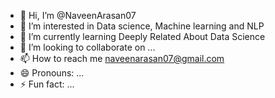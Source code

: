 - 👋 Hi, I’m @NaveenArasan07
- 👀 I’m interested in Data science, Machine learning and NLP
- 🌱 I’m currently learning Deeply Related About Data Science 
- 💞️ I’m looking to collaborate on ...
- 📫 How to reach me naveenarasan07@gmail.com
- 😄 Pronouns: ...
- ⚡ Fun fact: ...

<!---
NaveenArasan07/NaveenArasan07 is a ✨ special ✨ repository because its `README.md` (this file) appears on your GitHub profile.
You can click the Preview link to take a look at your changes.
--->
